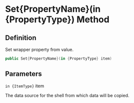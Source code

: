 # Set{PropertyName}(in {PropertyType}) Method

## Definition
Set wrapper property from value.

```C#
public Set{PropertyName}(in {PropertyType} item)
```

## Parameters
`in {ItemType}` item

The data source for the shell from which data will be copied.
